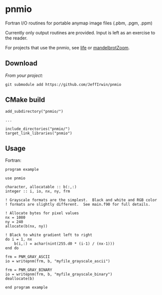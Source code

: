 
# pnmio
Fortran I/O routines for portable anymap image files (.pbm, .pgm, .ppm)

Currently only output routines are provided.  Input is left as an exercise to the reader.

For projects that use the pnmio, see [life](https://github.com/JeffIrwin/life) or [mandelbrotZoom](https://github.com/JeffIrwin/mandelbrotZoom).

## Download
_From your project:_

    git submodule add https://github.com/JeffIrwin/pnmio
    
## CMake build
    add_subdirectory("pnmio/")
    
    ...
    
    include_directories("pnmio/")
    target_link_libraries("pnmio")

## Usage
Fortran:

    program example
    
    use pnmio
    
    character, allocatable :: b(:,:)
    integer :: i, io, nx, ny, frm
    
    ! Grayscale formats are the simplest.  Black and white and RGB color
    ! formats are slightly different.  See main.f90 for full details.
    
    ! Allocate bytes for pixel values
    nx = 1080
    ny = 240
    allocate(b(nx, ny))
    
    ! Black to white gradient left to right
  	do i = 1, nx
	  	b(i,:) = achar(nint(255.d0 * (i-1) / (nx-1)))
  	end do

  	frm = PNM_GRAY_ASCII
  	io = writepnm(frm, b, "myfile_grayscale_ascii")

  	frm = PNM_GRAY_BINARY
  	io = writepnm(frm, b, "myfile_grayscale_binary")
  	deallocate(b)
    
    end program example
